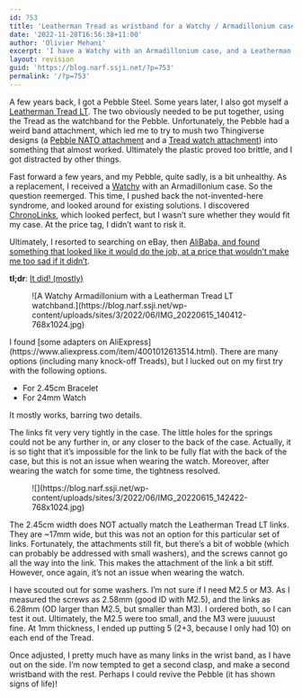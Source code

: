 ```yaml
---
id: 753
title: 'Leatherman Tread as wristband for a Watchy / Armadillonium case'
date: '2022-11-28T16:56:38+11:00'
author: 'Olivier Mehani'
excerpt: 'I have a Watchy with an Armadillonium case, and a Leatherman Tread. The two obviously needed to be put together, using the Tread as the watchband for the Watchy.'
layout: revision
guid: 'https://blog.narf.ssji.net/?p=753'
permalink: '/?p=753'
---
```


A few years back, I got a Pebble Steel. Some years later, I also got myself a [Leatherman Tread LT](https://leatherman.com.au/collections/all-wearables/products/tread-lt). The two obviously needed to be put together, using the Tread as the watchband for the Pebble. Unfortunately, the Pebble had a weird band attachment, which led me to try to mush two Thingiverse designs (a [Pebble NATO attachment](https://www.thingiverse.com/thing:1635956) and a [Tread watch attachment](https://www.thingiverse.com/thing:2469807)) into something that almost worked. Ultimately the plastic proved too brittle, and I got distracted by other things.

Fast forward a few years, and my Pebble, quite sadly, is a bit unhealthy. As a replacement, I received a [Watchy](https://watchy.sqfmi.com/) with an Armadillonium case. So the question reemerged. This time, I pushed back the not-invented-here syndrome, and looked around for existing solutions. I discovered [ChronoLinks](https://chronolinks.com/treadlinks/), which looked perfect, but I wasn’t sure whether they would fit my case. At the price tag, I didn’t want to risk it.

Ultimately, I resorted to searching on eBay, then [AliBaba, and found something that looked like it would do the job, at a price that wouldn’t make me too sad if it didn’t](https://www.aliexpress.com/item/4001012613514.html).

**tl;dr**: [It did! (mostly)](https://github.com/sqfmi/watchy-cases/issues/18)

<div class="wp-block-image is-style-default"><figure class="alignleft size-large is-resized">![A Watchy Armadillonium with a Leatherman Tread LT watchband.](https://blog.narf.ssji.net/wp-content/uploads/sites/3/2022/06/IMG_20220615_140412-768x1024.jpg)</figure></div>I found [some adapters on AliExpress](https://www.aliexpress.com/item/4001012613514.html). There are many options (including many knock-off Treads), but I lucked out on my first try with the following options.

- For 2.45cm Bracelet
- For 24mm Watch

It mostly works, barring two details.

The links fit very very tightly in the case. The little holes for the springs could not be any further in, or any closer to the back of the case. Actually, it is so tight that it’s impossible for the link to be fully flat with the back of the case, but this is not an issue when wearing the watch. Moreover, after wearing the watch for some time, the tightness resolved.

<div class="wp-block-image"><figure class="alignright size-large is-resized">![](https://blog.narf.ssji.net/wp-content/uploads/sites/3/2022/06/IMG_20220615_142422-768x1024.jpg)</figure></div>The 2.45cm width does NOT actually match the Leatherman Tread LT links. They are ~17mm wide, but this was not an option for this particular set of links. Fortunately, the attachments still fit, but there’s a bit of wobble (which can probably be addressed with small washers), and the screws cannot go all the way into the link. This makes the attachment of the link a bit stiff. However, once again, it’s not an issue when wearing the watch.

I have scouted out for some washers. I’m not sure if I need M2.5 or M3. As I measured the screws as 2.58mm (good ID with M2.5), and the links as 6.28mm (OD larger than M2.5, but smaller than M3). I ordered both, so I can test it out. Ultimately, the M2.5 were too small, and the M3 were juuuust fine. At 1mm thickness, I ended up putting 5 (2+3, because I only had 10) on each end of the Tread.

Once adjusted, I pretty much have as many links in the wrist band, as I have out on the side. I’m now tempted to get a second clasp, and make a second wristband with the rest. Perhaps I could revive the Pebble (it has shown signs of life)!